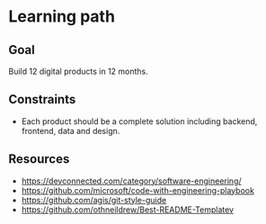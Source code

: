 # Learning path 

## Goal 
Build 12 digital products in 12 months. 

## Constraints
* Each product should be a complete solution including backend, frontend, data and design. 

## Resources
* https://devconnected.com/category/software-engineering/
* https://github.com/microsoft/code-with-engineering-playbook
* https://github.com/agis/git-style-guide
* https://github.com/othneildrew/Best-README-Templatev 
